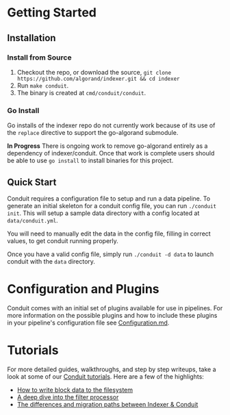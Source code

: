# Getting Started


## Installation

### Install from Source

1. Checkout the repo, or download the source, `git clone https://github.com/algorand/indexer.git && cd indexer`
2. Run `make conduit`.
3. The binary is created at `cmd/conduit/conduit`.

### Go Install

Go installs of the indexer repo do not currently work because of its use of the `replace` directive to support the 
go-algorand submodule. 

**In Progress**
There is ongoing work to remove go-algorand entirely as a dependency of indexer/conduit. Once
that work is complete users should be able to use `go install` to install binaries for this project.

## Quick Start

Conduit requires a configuration file to setup and run a data pipeline. To generate an initial skeleton for a conduit
config file, you can run `./conduit init`. This will setup a sample data directory with a config located at
`data/conduit.yml`.

You will need to manually edit the data in the config file, filling in correct values, to get conduit running properly.

Once you have a valid config file, simply run `./conduit -d data` to launch conduit with the `data` directory.


# Configuration and Plugins
Conduit comes with an initial set of plugins available for use in pipelines. For more information on the possible
plugins and how to include these plugins in your pipeline's configuration file see [Configuration.md](Configuration.md).

# Tutorials
For more detailed guides, walkthroughs, and step by step writeups, take a look at some of our
[Conduit tutorials](./tutorials). Here are a few of the highlights:
* [How to write block data to the filesystem](./tutorials/WritingBlocksToFile.md)
* [A deep dive into the filter processor](./tutorials/FilterDeepDive.md)
* [The differences and migration paths between Indexer & Conduit](./tutorials/IndexerMigration.md)
